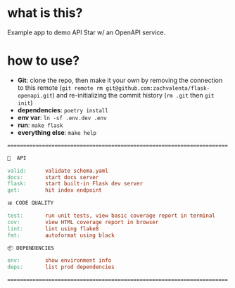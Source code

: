 # what is this?

Example app to demo API Star w/ an OpenAPI service.

# how to use?

* __Git__: clone the repo, then make it your own by removing the connection to this remote (`git remote rm git@github.com:zachvalenta/flask-openapi.git`) and re-initializing the commit history (`rm .git` then `git init`)
* __dependencies__: `poetry install`
* __env var__: `ln -sf .env.dev .env`
* __run__: `make flask`
* __everything else__: `make help`

```Makefile
======================================================================

📡  API

valid:      validate schema.yaml
docs:       start docs server
flask:      start built-in Flask dev server
get:        hit index endpoint

📊 CODE QUALITY

test:       run unit tests, view basic coverage report in terminal
cov:        view HTML coverage report in browser
lint:       lint using flake8
fmt:        autoformat using black

📦 DEPENDENCIES

env:        show environment info
deps:       list prod dependencies

======================================================================
```
